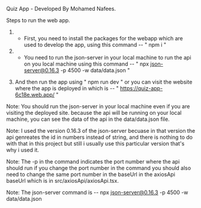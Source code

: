 Quiz App - Developed By Mohamed Nafees.

Steps to run the web app.

1. - First, you need to install the packages for the webapp which are used to develop the app,  using this command -- " npm i " 

2. - You need to run the json-server in your local machine to run the api on you local machine using this command -- " npx json-server@0.16.3 -p 4500 -w data/data.json "

3. And then run the app using " npm run dev " or you can visit the website where the app is deployed in which is -- " https://quiz-app-6c18e.web.app/ "

Note: You should run the json-server in your local machine even if you are visiting the deployed site. because the api will be running on your local machine, you can see the data of the api in the data/data.json file.

Note: I used the version 0.16.3 of the json-server becuase in that version the api genreates the id in numbers instead of string, and there is nothing to do with that in this project but still i usually use this particular version that's why i used it.

Note: The -p in the command indicates the port number where the api should run if you change the port number in the command you should also need to change the same port number in the baseUrl in the axiosApi baseUrl which is in src/axiosApi/axiosApi.tsx.

Note: The json-server command is -- npx json-server@0.16.3 -p 4500 -w data/data.json

